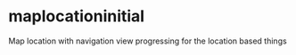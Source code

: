 # maplocationinitial



Map location with navigation view progressing for the location based things
